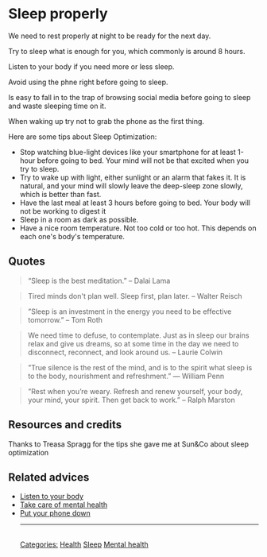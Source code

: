 # Sleep properly

We need to rest properly at night to be ready for the next day.

Try to sleep what is enough for you, which commonly is around 8 hours.

Listen to your body if you need more or less sleep.

Avoid using the phne right before going to sleep.

Is easy to fall in to the trap of browsing social media before going to sleep and waste sleeping time on it.

When waking up try not to grab the phone as the first thing.

Here are some tips about Sleep Optimization:

- Stop watching blue-light devices like your smartphone for at least 1-hour before going to bed. Your mind will not be that excited when you try to sleep.
- Try to wake up with light, either sunlight or an alarm that fakes it. It is natural, and your mind will slowly leave the deep-sleep zone slowly, which is better than fast.
- Have the last meal at least 3 hours before going to bed. Your body will not be working to digest it
- Sleep in a room as dark as possible.
- Have a nice room temperature. Not too cold or too hot. This depends on each one's body's temperature.

## Quotes

> “Sleep is the best meditation.” – Dalai Lama

> Tired minds don't plan well. Sleep first, plan later. – Walter Reisch

> ”Sleep is an investment in the energy you need to be effective tomorrow.” – Tom Roth

> We need time to defuse, to contemplate. Just as in sleep our brains relax and give us dreams, so at some time in the day we need to disconnect, reconnect, and look around us. – Laurie Colwin

> ”True silence is the rest of the mind, and is to the spirit what sleep is to the body, nourishment and refreshment.” — William Penn

> ”Rest when you’re weary. Refresh and renew yourself, your body, your mind, your spirit. Then get back to work.” – Ralph Marston

## Resources and credits

Thanks to Treasa Spragg for the tips she gave me at Sun&Co about sleep optimization

## Related advices

- [Listen to your body](../Listen%20to%20your%20body/index.md)
- [Take care of mental health](../Take%20care%20of%20mental%20health/index.md)
- [Put your phone down](../Put%20your%20phone%20down/index.md)<hr/><br/>[Categories:](../Categories/index.md) [Health](../Categories/Health.md) [Sleep](../Categories/Sleep.md) [Mental health](../Categories/Mental%20health.md)